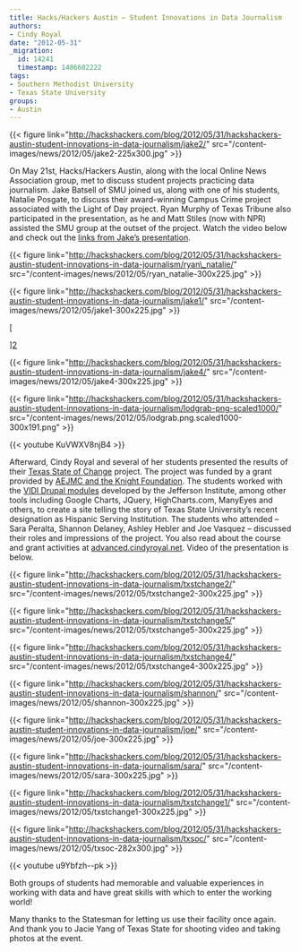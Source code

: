 ```yaml
---
title: Hacks/Hackers Austin – Student Innovations in Data Journalism
authors:
- Cindy Royal
date: "2012-05-31"
_migration:
  id: 14241
  timestamp: 1486602222
tags:
- Southern Methodist University
- Texas State University
groups:
- Austin
---
```


{{< figure link="http://hackshackers.com/blog/2012/05/31/hackshackers-austin-student-innovations-in-data-journalism/jake2/" src="/content-images/news/2012/05/jake2-225x300.jpg" >}}

On May 21st, Hacks/Hackers Austin, along with the local Online News Association group, met to discuss student projects practicing data journalism. Jake Batsell of SMU joined us, along with one of his students, Natalie Posgate, to discuss their award-winning Campus Crime project associated with the Light of Day project. Ryan Murphy of Texas Tribune also participated in the presentation, as he and Matt Stiles (now with NPR) assisted the SMU group at the outset of the project. Watch the video below and check out the [links from Jake&#8217;s presentation][1].

{{< figure link="http://hackshackers.com/blog/2012/05/31/hackshackers-austin-student-innovations-in-data-journalism/ryan\_natalie/" src="/content-images/news/2012/05/ryan\_natalie-300x225.jpg" >}}

{{< figure link="http://hackshackers.com/blog/2012/05/31/hackshackers-austin-student-innovations-in-data-journalism/jake1/" src="/content-images/news/2012/05/jake1-300x225.jpg" >}}

[

][2] 

{{< figure link="http://hackshackers.com/blog/2012/05/31/hackshackers-austin-student-innovations-in-data-journalism/jake4/" src="/content-images/news/2012/05/jake4-300x225.jpg" >}}

{{< figure link="http://hackshackers.com/blog/2012/05/31/hackshackers-austin-student-innovations-in-data-journalism/lodgrab-png-scaled1000/" src="/content-images/news/2012/05/lodgrab.png.scaled1000-300x191.png" >}}

{{< youtube KuVWXV8njB4 >}}

Afterward, Cindy Royal and several of her students presented the results of their [Texas State of Change][3] project. The project was funded by a grant provided by [AEJMC and the Knight Foundation][4]. The students worked with the [VIDI Drupal modules][5] developed by the Jefferson Institute, among other tools including Google Charts, JQuery, HighCharts.com, ManyEyes and others, to create a site telling the story of Texas State University&#8217;s recent designation as Hispanic Serving Institution. The students who attended &#8211; Sara Peralta, Shannon Delaney, Ashley Hebler and Joe Vasquez &#8211; discussed their roles and impressions of the project. You also read about the course and grant activities at [advanced.cindyroyal.net][6]. Video of the presentation is below.

{{< figure link="http://hackshackers.com/blog/2012/05/31/hackshackers-austin-student-innovations-in-data-journalism/txstchange2/" src="/content-images/news/2012/05/txstchange2-300x225.jpg" >}}

{{< figure link="http://hackshackers.com/blog/2012/05/31/hackshackers-austin-student-innovations-in-data-journalism/txstchange5/" src="/content-images/news/2012/05/txstchange5-300x225.jpg" >}}

{{< figure link="http://hackshackers.com/blog/2012/05/31/hackshackers-austin-student-innovations-in-data-journalism/txstchange4/" src="/content-images/news/2012/05/txstchange4-300x225.jpg" >}}

{{< figure link="http://hackshackers.com/blog/2012/05/31/hackshackers-austin-student-innovations-in-data-journalism/shannon/" src="/content-images/news/2012/05/shannon-300x225.jpg" >}}

{{< figure link="http://hackshackers.com/blog/2012/05/31/hackshackers-austin-student-innovations-in-data-journalism/joe/" src="/content-images/news/2012/05/joe-300x225.jpg" >}}

{{< figure link="http://hackshackers.com/blog/2012/05/31/hackshackers-austin-student-innovations-in-data-journalism/sara/" src="/content-images/news/2012/05/sara-300x225.jpg" >}}

{{< figure link="http://hackshackers.com/blog/2012/05/31/hackshackers-austin-student-innovations-in-data-journalism/txstchange1/" src="/content-images/news/2012/05/txstchange1-300x225.jpg" >}}

{{< figure link="http://hackshackers.com/blog/2012/05/31/hackshackers-austin-student-innovations-in-data-journalism/txsoc/" src="/content-images/news/2012/05/txsoc-282x300.jpg" >}}

{{< youtube u9Ybfzh--pk >}}

Both groups of students had memorable and valuable experiences in working with data and have great skills with which to enter the working world!

Many thanks to the Statesman for letting us use their facility once again. And thank you to Jacie Yang of Texas State for shooting video and taking photos at the event.

 [1]: http://j.mp/hhona
 [2]: http://hackshackers.com/blog/2012/05/31/hackshackers-austin-student-innovations-in-data-journalism/jake2/
 [3]: http://txstateofchange.com
 [4]: http://www.aejmc.org/home/2011/11/2011-12-bridge-grant-recipients/
 [5]: http://dataviz.org
 [6]: http://advanced.cindyroyal.net